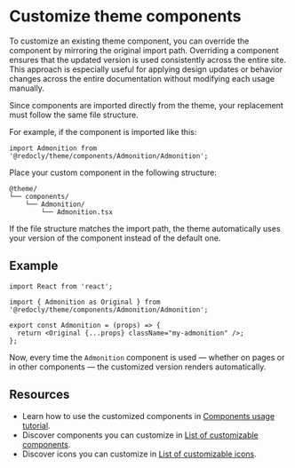 # Customize theme components

To customize an existing theme component, you can override the component by mirroring the original import path.
Overriding a component ensures that the updated version is used consistently across the entire site.
This approach is especially useful for applying design updates or behavior changes across the entire documentation without modifying each usage manually.

Since components are imported directly from the theme, your replacement must follow the same file structure.

For example, if the component is imported like this:

```tsx
import Admonition from '@redocly/theme/components/Admonition/Admonition';
```

Place your custom component in the following structure:

```treeview
@theme/
└── components/
    └── Admonition/
        └── Admonition.tsx
```

If the file structure matches the import path, the theme automatically uses your version of the component instead of the default one.

## Example

```tsx {% title="Admonition.tsx" %}
import React from 'react';

import { Admonition as Original } from '@redocly/theme/components/Admonition/Admonition';

export const Admonition = (props) => {
  return <Original {...props} className="my-admonition" />;
};
```

Now, every time the `Admonition` component is used — whether on pages or in other components — the customized version renders automatically.

## Resources

- Learn how to use the customized components in [Components usage tutorial](./use-in-react-page.md).
- Discover components you can customize in [List of customizable components](./list/index.md).
- Discover icons you can customize in [List of customizable icons](./list/icons.md).